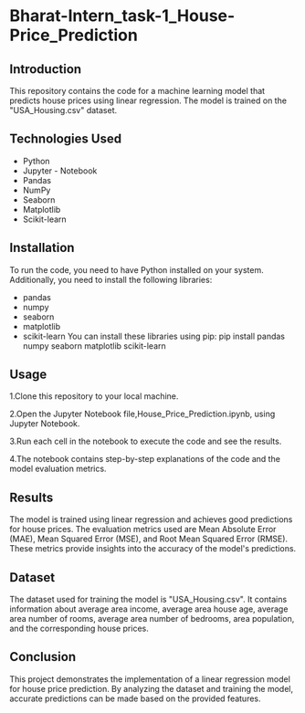 # Bharat-Intern_task-1_House-Price_Prediction
## Introduction
This repository contains the code for a machine learning model that predicts house prices using linear regression. The model is trained on the "USA_Housing.csv" dataset.


## Technologies Used

- Python 
- Jupyter - Notebook
- Pandas
- NumPy
- Seaborn
- Matplotlib
- Scikit-learn

## Installation
 To run the code, you need to have Python installed on your system. Additionally, you need to install the following libraries:

 - pandas
 - numpy
 - seaborn
- matplotlib
- scikit-learn
You can install these libraries using pip: pip install pandas numpy seaborn matplotlib scikit-learn

##  Usage
1.Clone this repository to your local machine.

2.Open the Jupyter Notebook file,House_Price_Prediction.ipynb, using Jupyter Notebook.

3.Run each cell in the notebook to execute the code and see the results.

4.The notebook contains step-by-step explanations of the code and the model evaluation metrics.

## Results
The model is trained using linear regression and achieves good predictions for house prices. The evaluation metrics used are Mean Absolute Error (MAE), Mean Squared Error (MSE), and Root Mean Squared Error (RMSE). These metrics provide insights into the accuracy of the model's predictions.
## Dataset
The dataset used for training the model is "USA_Housing.csv". It contains information about average area income, average area house age, average area number of rooms, average area number of bedrooms, area population, and the corresponding house prices.
## Conclusion
This project demonstrates the implementation of a linear regression model for house price prediction. By analyzing the dataset and training the model, accurate predictions can be made based on the provided features.

